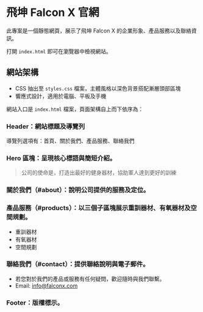 # 飛坤 Falcon X 官網

此專案是一個靜態網頁，展示了飛坤 Falcon X 的企業形象、產品服務以及聯絡資訊。

打開 `index.html` 即可在瀏覽器中檢視網站。

## 網站架構
- CSS 抽出至 `styles.css` 檔案，主體風格以深色背景搭配漸層頭部區塊
- 響應式設計，適用於電腦、平板及手機

網站入口是 `index.html` 檔案，頁面架構自上而下依序為：

### **Header**：網站標題及導覽列
  導覽列選項有：首頁、關於我們、產品服務、聯絡我們
  
### **Hero 區塊**：呈現核心標語與簡短介紹。
  > 公司的使命是，打造出最好的健身器材，協助軍人達到更好的訓練
  
### **關於我們（#about）**：說明公司提供的服務及定位。  

### **產品服務（#products）**：以三個子區塊展示重訓器材、有氧器材及空間規劃。
  - 重訓器材
  - 有氧器材
  - 空間規劃

### **聯絡我們（#contact）**：提供聯絡說明與電子郵件。
  - 若您對於我們的產品或服務有任何疑問，歡迎隨時與我們聯繫。
  - Email: info@falconx.com

### **Footer**：版權標示。

